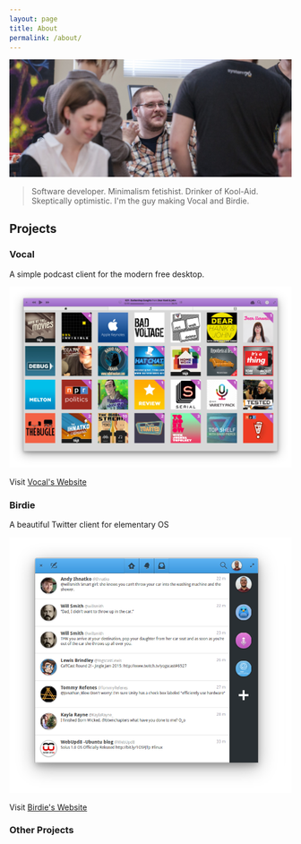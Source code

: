 ```yaml
---
layout: page
title: About
permalink: /about/
---
```


![Nathan chatting with friends at System76. Creative Commons photo from System76](https://raw.githubusercontent.com/nathandyer/nathandyer.github.io/master/img/nathan_banner.jpg)

> Software developer. Minimalism fetishist. Drinker of Kool-Aid. Skeptically optimistic. I'm the guy making Vocal and Birdie.

## Projects

### Vocal
A simple podcast client for the modern free desktop.

![](https://raw.githubusercontent.com/nathandyer/nathandyer.github.io/master/img/vocal.png)

Visit [Vocal's Website](https://vocalproject.net)

### Birdie
A beautiful Twitter client for elementary OS

![](https://raw.githubusercontent.com/nathandyer/nathandyer.github.io/master/img/birdie.png)

Visit [Birdie's Website](https://birdieapp.eu)

### Other Projects
